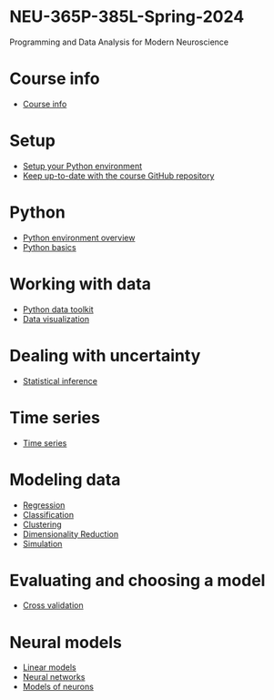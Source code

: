 # NEU-365P-385L-Spring-2024
Programming and Data Analysis for Modern Neuroscience

# Course info
- [Course info]()

# Setup
- [Setup your Python environment](docs/setup-your-python-environment.md)
- [Keep up-to-date with the course GitHub repository](docs/keep-up-to-date-with-this-repo.md)

# Python
- [Python environment overview](docs/python-environment-overview.md)
- [Python basics](docs/python-basics.md)

# Working with data
  - [Python data toolkit](docs/python-data-toolkit.md)
  - [Data visualization](docs/data-visualization.md)

# Dealing with uncertainty
- [Statistical inference](docs/statistical-inference.md)

# Time series
- [Time series]()

# Modeling data
- [Regression]()
- [Classification]()
- [Clustering]()
- [Dimensionality Reduction]()
- [Simulation]()

# Evaluating and choosing a model
- [Cross validation]()

# Neural models
- [Linear models]()
- [Neural networks]()
- [Models of neurons]()